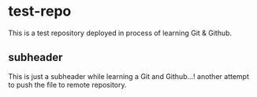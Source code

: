 # test-repo

This is a test repository deployed in process of learning Git & Github.


## subheader

This is just a subheader while learning a Git and Github...!
another attempt to push the file to remote repository.